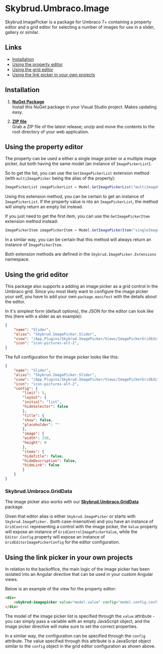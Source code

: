 Skybrud.Umbraco.Image
=====================

Skybrud.ImagePicker is a package for Umbraco 7+ containing a property editor and a grid editor for selecting a number of images for use in a slider, gallery or similar.





## Links

- <a href="#installation">Installation</a>
- <a href="#using-the-property-editor">Using the property editor</a>
- <a href="#using-the-grid-editor">Using the grid editor</a>
- <a href="#using-the-link-picker-in-your-own-projects">Using the link picker in your own projects</a>





## Installation

1. [**NuGet Package**][NuGetPackage]  
Install this NuGet package in your Visual Studio project. Makes updating easy.

1. [**ZIP file**][GitHubRelease]  
Grab a ZIP file of the latest release; unzip and move the contents to the root directory of your web application.

<!--1. [**Umbraco package**][UmbracoPackage]  
Install the package through the Umbraco backoffice.-->

[NuGetPackage]: https://www.nuget.org/packages/Skybrud.ImagePicker
[UmbracoPackage]: https://our.umbraco.org/projects/backoffice-extensions/skybrudimagepicker/
[GitHubRelease]: https://github.com/skybrud/Skybrud.ImagePicker/releases





## Using the property editor

The property can be used a either a single image picker or a multiple image picker, but both having the same model (an instance of `ImagePickerList`).

So to get the list, you can use the `GetImagePickerList` extension method (with `multiImagePicker` being the alias of the property):

```C#
ImagePickerList imagePickerList = Model.GetImagePickerList("multiImagePicker");
```

Using this extension method, you can be certain to get an instance of `ImagePickerList`. If the property value is nto an `ImagePickerList`, the method will simply return an empty list instead.

If you just need to get the first item, you can use the `GetImagePickerItem` extension method instead:

```C#
ImagePickerItem imagePickerItem = Model.GetImagePickerItem("singleImagePicker");
```

In a similar way, you can be certain that this method will always return an instance of `ImagePickerItem`.

Both extension methods are defined in the `Skybrud.ImagePicker.Extensions` namespace.





## Using the grid editor

This package also supports a adding an image picker as a grid control in the Umbraco grid. Since you most likely want to configure the image picker your self, you have to add your own `package.manifest` with the details about the editor.

In it's simplest form (default options), the JSON for the editor can look like this (here with a slider as an example):

```JSON
{
    "name": "Slider",
    "alias": "Skybrud.ImagePicker.Slider",
    "view": "/App_Plugins/Skybrud.ImagePicker/Views/ImagePickerGridEditor.html",
    "icon": "icon-pictures-alt-2",
}
```

The full configuration for the image picker looks like this:

```JSON
{
    "name": "Slider",
    "alias": "Skybrud.ImagePicker.Slider",
    "view": "/App_Plugins/Skybrud.ImagePicker/Views/ImagePickerGridEditor.html",
    "icon": "icon-pictures-alt-2",
    "config": {
        "limit": 5,
        "layout": {
        "initial": "list",
        "hideSelector": false
        },
        "title": {
        "show": false,
        "placeholder": ""
        },
        "image": {
        "width": 250,
        "height": 0
        },
        "items": {
        "hideTitle": false,
        "hideDescription": false,
        "hideLink": false
        }
    }
}
```





### Skybrud.Umbraco.GridData
The image picker also works with our <a href="https://github.com/skybrud/Skybrud.Umbraco.GridData" target="_blank"><strong>Skybrud.Umbraco.GridData</strong></a> package.

Given that editor alias is either `Skybrud.ImagePicker` or starts with `Skybrud.ImagePicker.` (both case-insensitive) and you have an instance of `GridControl` representing a control with the image picker, the `Value` property will expose an instance of `GridControlImagePickerValue`, while the `Editor.Config` property will expose an instance of `GridEditorImagePickerConfig` for the editor configuration.





## Using the link picker in your own projects

In relation to the backoffice, the main logic of the image picker has been isolated into an Angular directive that can be used in your custom Angular views.

Below is an example of the view for the property editor:

```HTML
<div>
    <skybrud-imagepicker value="model.value" config="model.config.config">Sponsored by omgbacon.dk</skybrud-imagepicker>
</div>
```

The model of the image picker list is specified through the `value` attribute - you can simply pass a variable with an empty JavaScript object, and the image picker directive will make sure to set the correct properties.

In a similar way, the configuration can be specified through the `config` attribute. The value specified through this attribute is a JavaScript object similar to the `config` object in the grid editor configuration as shown above.
